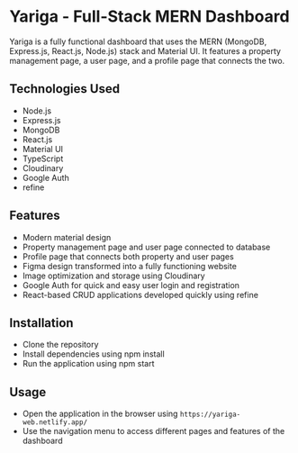 # Yariga - Full-Stack MERN Dashboard
Yariga is a fully functional dashboard that uses the MERN (MongoDB, Express.js, React.js, Node.js) stack and Material UI. It features a property management page, a user page, and a profile page that connects the two.

## Technologies Used
- Node.js
- Express.js
- MongoDB
- React.js
- Material UI
- TypeScript
- Cloudinary
- Google Auth
- refine
## Features
- Modern material design
- Property management page and user page connected to database
- Profile page that connects both property and user pages
- Figma design transformed into a fully functioning website
- Image optimization and storage using Cloudinary
- Google Auth for quick and easy user login and registration
- React-based CRUD applications developed quickly using refine
## Installation
- Clone the repository
- Install dependencies using npm install
- Run the application using npm start
## Usage
- Open the application in the browser using `https://yariga-web.netlify.app/`
- Use the navigation menu to access different pages and features of the dashboard
